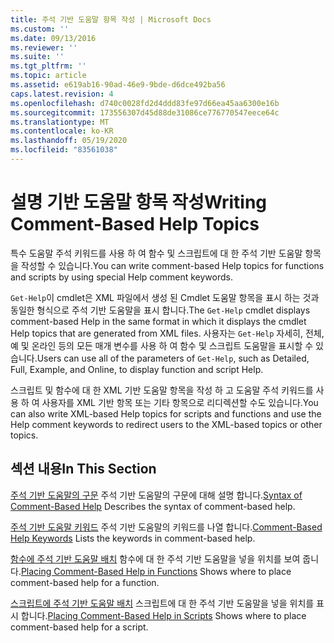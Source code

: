 ```yaml
---
title: 주석 기반 도움말 항목 작성 | Microsoft Docs
ms.custom: ''
ms.date: 09/13/2016
ms.reviewer: ''
ms.suite: ''
ms.tgt_pltfrm: ''
ms.topic: article
ms.assetid: e619ab16-90ad-46e9-9bde-d6dce492ba56
caps.latest.revision: 4
ms.openlocfilehash: d740c0028fd2d4ddd83fe97d66ea45aa6300e16b
ms.sourcegitcommit: 173556307d45d88de31086ce776770547eece64c
ms.translationtype: MT
ms.contentlocale: ko-KR
ms.lasthandoff: 05/19/2020
ms.locfileid: "83561038"
---
```

# <a name="writing-comment-based-help-topics"></a><span data-ttu-id="507eb-102">설명 기반 도움말 항목 작성</span><span class="sxs-lookup"><span data-stu-id="507eb-102">Writing Comment-Based Help Topics</span></span>

<span data-ttu-id="507eb-103">특수 도움말 주석 키워드를 사용 하 여 함수 및 스크립트에 대 한 주석 기반 도움말 항목을 작성할 수 있습니다.</span><span class="sxs-lookup"><span data-stu-id="507eb-103">You can write comment-based Help topics for functions and scripts by using special Help comment keywords.</span></span>

 <span data-ttu-id="507eb-104">`Get-Help`이 cmdlet은 XML 파일에서 생성 된 Cmdlet 도움말 항목을 표시 하는 것과 동일한 형식으로 주석 기반 도움말을 표시 합니다.</span><span class="sxs-lookup"><span data-stu-id="507eb-104">The `Get-Help` cmdlet displays comment-based Help in the same format in which it displays the cmdlet Help topics that are generated from XML files.</span></span> <span data-ttu-id="507eb-105">사용자는 `Get-Help` 자세히, 전체, 예 및 온라인 등의 모든 매개 변수를 사용 하 여 함수 및 스크립트 도움말을 표시할 수 있습니다.</span><span class="sxs-lookup"><span data-stu-id="507eb-105">Users can use all of the parameters of `Get-Help`, such as Detailed, Full, Example, and Online, to display function and script Help.</span></span>

 <span data-ttu-id="507eb-106">스크립트 및 함수에 대 한 XML 기반 도움말 항목을 작성 하 고 도움말 주석 키워드를 사용 하 여 사용자를 XML 기반 항목 또는 기타 항목으로 리디렉션할 수도 있습니다.</span><span class="sxs-lookup"><span data-stu-id="507eb-106">You can also write XML-based Help topics for scripts and functions and use the Help comment keywords to redirect users to the XML-based topics or other topics.</span></span>

## <a name="in-this-section"></a><span data-ttu-id="507eb-107">섹션 내용</span><span class="sxs-lookup"><span data-stu-id="507eb-107">In This Section</span></span>

 <span data-ttu-id="507eb-108">[주석 기반 도움말의 구문](./syntax-of-comment-based-help.md) 주석 기반 도움말의 구문에 대해 설명 합니다.</span><span class="sxs-lookup"><span data-stu-id="507eb-108">[Syntax of Comment-Based Help](./syntax-of-comment-based-help.md) Describes the syntax of comment-based help.</span></span>

 <span data-ttu-id="507eb-109">[주석 기반 도움말 키워드](./comment-based-help-keywords.md) 주석 기반 도움말의 키워드를 나열 합니다.</span><span class="sxs-lookup"><span data-stu-id="507eb-109">[Comment-Based Help Keywords](./comment-based-help-keywords.md) Lists the keywords in comment-based help.</span></span>

 <span data-ttu-id="507eb-110">[함수에 주석 기반 도움말 배치](./placing-comment-based-help-in-functions.md) 함수에 대 한 주석 기반 도움말을 넣을 위치를 보여 줍니다.</span><span class="sxs-lookup"><span data-stu-id="507eb-110">[Placing Comment-Based Help in Functions](./placing-comment-based-help-in-functions.md) Shows where to place comment-based help for a function.</span></span>

 <span data-ttu-id="507eb-111">[스크립트에 주석 기반 도움말 배치](./placing-comment-based-help-in-scripts.md) 스크립트에 대 한 주석 기반 도움말을 넣을 위치를 표시 합니다.</span><span class="sxs-lookup"><span data-stu-id="507eb-111">[Placing Comment-Based Help in Scripts](./placing-comment-based-help-in-scripts.md) Shows where to place comment-based help for a script.</span></span>
